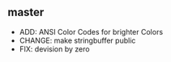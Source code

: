 ## master

- ADD: ANSI Color Codes for brighter Colors
- CHANGE: make stringbuffer public
- FIX: devision by zero
